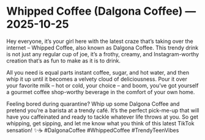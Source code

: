 # Whipped Coffee (Dalgona Coffee) — 2025-10-25

Hey everyone, it’s your girl here with the latest craze that’s taking over the internet – Whipped Coffee, also known as Dalgona Coffee. This trendy drink is not just any regular cup of joe, it’s a frothy, creamy, and Instagram-worthy creation that’s as fun to make as it is to drink.

All you need is equal parts instant coffee, sugar, and hot water, and then whip it up until it becomes a velvety cloud of deliciousness. Pour it over your favorite milk – hot or cold, your choice – and boom, you’ve got yourself a gourmet coffee shop-worthy beverage in the comfort of your own home.

Feeling bored during quarantine? Whip up some Dalgona Coffee and pretend you’re a barista at a trendy café. It’s the perfect pick-me-up that will have you caffeinated and ready to tackle whatever life throws at you. So get whipping, get sipping, and let me know what you think of this latest TikTok sensation! ✨☕️ #DalgonaCoffee #WhippedCoffee #TrendyTeenVibes
